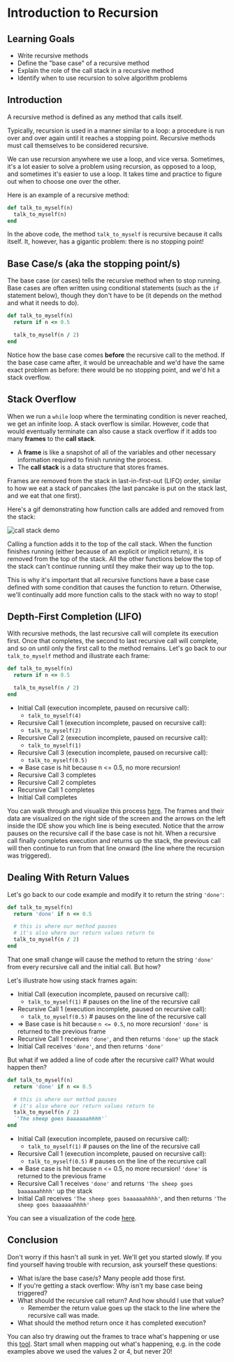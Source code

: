 # Introduction to Recursion

## Learning Goals

- Write recursive methods
- Define the "base case" of a recursive method
- Explain the role of the call stack in a recursive method
- Identify when to use recursion to solve algorithm problems

## Introduction

A recursive method is defined as any method that calls itself.

Typically, recursion is used in a manner similar to a loop: a procedure is run
over and over again until it reaches a stopping point. Recursive methods must
call themselves to be considered recursive.

We can use recursion anywhere we use a loop, and vice versa. Sometimes, it's a
lot easier to solve a problem using recursion, as opposed to a loop, and
sometimes it's easier to use a loop. It takes time and practice to figure out
when to choose one over the other.

Here is an example of a recursive method:

```rb
def talk_to_myself(n)
  talk_to_myself(n)
end
```

In the above code, the method `talk_to_myself` is recursive because it calls
itself. It, however, has a gigantic problem: there is no stopping point!

## Base Case/s (aka the stopping point/s)

The base case (or cases) tells the recursive method when to stop running. Base
cases are often written using conditional statements (such as the `if` statement
below), though they don't have to be (it depends on the method and what it needs
to do).

```rb
def talk_to_myself(n)
  return if n <= 0.5

  talk_to_myself(n / 2)
end
```

Notice how the base case comes **before** the recursive call to the method. If
the base case came after, it would be unreachable and we'd have the same exact
problem as before: there would be no stopping point, and we'd hit a stack
overflow.

## Stack Overflow

When we run a `while` loop where the terminating condition is never reached, we
get an infinite loop. A stack overflow is similar. However, code that would
eventually terminate can also cause a stack overflow if it adds too many
**frames** to the **call stack**.

- A **frame** is like a snapshot of all of the variables and other necessary
  information required to finish running the process.
- The **call stack** is a data structure that stores frames.

Frames are removed from the stack in last-in-first-out (LIFO) order, similar to
how we eat a stack of pancakes (the last pancake is put on the stack last, and
we eat that one first).

Here's a gif demonstrating how function calls are added and removed from the stack:

![call stack demo](https://curriculum-content.s3.amazonaws.com/data-structures-and-algorithms/intro-to-recursion/call-stack.gif)

Calling a function adds it to the top of the call stack. When the function
finishes running (either because of an explicit or implicit return), it is
removed from the top of the stack. All the other functions below the top of the
stack can't continue running until they make their way up to the top.

This is why it's important that all recursive functions have a base case defined
with some condition that causes the function to return. Otherwise, we'll
continually add more function calls to the stack with no way to stop!

## Depth-First Completion (LIFO)

With recursive methods, the last recursive call will complete its execution
first. Once that completes, the second to last recursive call will complete, and
so on until only the first call to the method remains. Let's go back to our
`talk_to_myself` method and illustrate each frame:

```rb
def talk_to_myself(n)
  return if n <= 0.5

  talk_to_myself(n / 2)
end
```

- Initial Call (execution incomplete, paused on recursive call):
  - `talk_to_myself(4)`
- Recursive Call 1 (execution incomplete, paused on recursive call):
  - `talk_to_myself(2)`
- Recursive Call 2 (execution incomplete, paused on recursive call):
  - `talk_to_myself(1)`
- Recursive Call 3 (execution incomplete, paused on recursive call):
  - `talk_to_myself(0.5)`
- => Base case is hit because n <= 0.5, no more recursion!
- Recursive Call 3 completes
- Recursive Call 2 completes
- Recursive Call 1 completes
- Initial Call completes

You can walk through and visualize this process [here][talk to myself viz]. The
frames and their data are visualized on the right side of the screen and the
arrows on the left inside the IDE show you which line is being executed. Notice
that the arrow pauses on the recursive call if the base case is not hit. When a
recursive call finally completes execution and returns up the stack, the
previous call will then continue to run from that line onward (the line where
the recursion was triggered).

[talk to myself viz]: https://pythontutor.com/visualize.html#code=def%20talk_to_myself%28n%29%0A%20%20return%20if%20n%20%3C%3D%200.5%0A%0A%20%20talk_to_myself%28n%20/%202%29%0Aend%0A%0Atalk_to_myself%284%29&cumulative=false&curInstr=0&heapPrimitives=nevernest&mode=display&origin=opt-frontend.js&py=ruby&rawInputLstJSON=%5B%5D&textReferences=false

## Dealing With Return Values

Let's go back to our code example and modify it to return the string `'done'`:

```rb
def talk_to_myself(n)
  return 'done' if n <= 0.5

  # this is where our method pauses
  # it's also where our return values return to
  talk_to_myself(n / 2)
end
```

That one small change will cause the method to return the string `'done'` from
every recursive call and the initial call. But how?

Let's illustrate how using stack frames again:

- Initial Call (execution incomplete, paused on recursive call):
  - `talk_to_myself(1)` # pauses on the line of the recursive call
- Recursive Call 1 (execution incomplete, paused on recursive call):
  - `talk_to_myself(0.5)` # pauses on the line of the recursive call
- => Base case is hit because `n <= 0.5`, no more recursion! `'done'` is
  returned to the previous frame
- Recursive Call 1 receives `'done'`, and then returns `'done'` up the stack
- Initial Call receives `'done'`, and then returns `'done'`

But what if we added a line of code after the recursive call? What would happen
then?

```rb
def talk_to_myself(n)
  return 'done' if n <= 0.5

  # this is where our method pauses
  # it's also where our return values return to
  talk_to_myself(n / 2)
  `'The sheep goes baaaaaahhhh'`
end
```

- Initial Call (execution incomplete, paused on recursive call):
  - `talk_to_myself(1)` # pauses on the line of the recursive call
- Recursive Call 1 (execution incomplete, paused on recursive call):
  - `talk_to_myself(0.5)` # pauses on the line of the recursive call
- => Base case is hit because n <= 0.5, no more recursion! `'done'` is returned to
  the previous frame
- Recursive Call 1 receives `'done'` and returns `'The sheep goes baaaaaahhhh'` up
  the stack
- Initial Call receives `'The sheep goes baaaaaahhhh'`, and then returns
  `'The sheep goes baaaaaahhhh'`

You can see a visualization of the code [here][talk to myself viz 2].

[talk to myself viz 2]: https://pythontutor.com/visualize.html#code=def%20talk_to_myself%28n%29%0A%20%20return%20'done'%20if%20n%20%3C%3D%200.5%0A%0A%20%20%23%20this%20is%20where%20our%20method%20pauses%0A%20%20%23%20it's%20also%20where%20our%20return%20values%20return%20to%0A%20%20talk_to_myself%28n%20/%202%29%0A%20%20%60'The%20sheep%20goes%20baaaaaahhhh'%60%0Aend%0A%0Atalk_to_myself%281%29&cumulative=false&curInstr=0&heapPrimitives=nevernest&mode=display&origin=opt-frontend.js&py=ruby&rawInputLstJSON=%5B%5D&textReferences=false

## Conclusion

Don't worry if this hasn't all sunk in yet. We'll get you started slowly. If you
find yourself having trouble with recursion, ask yourself these questions:

- What is/are the base case/s? Many people add those first.
- If you're getting a stack overflow: Why isn't my base case being triggered?
- What should the recursive call return? And how should I use that value?
  - Remember the return value goes up the stack to the line where the recursive
    call was made.
- What should the method return once it has completed execution?

You can also try drawing out the frames to trace what's happening or use this
[tool](http://pythontutor.com/visualize.html#mode=edit). Start small when
mapping out what's happening, e.g. in the code examples above we used the values
2 or 4, but never 20!
